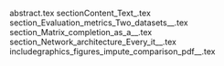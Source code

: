 abstract.tex
sectionContent_Text_.tex
section_Evaluation_metrics_Two_datasets__.tex
section_Matrix_completion_as_a__.tex
section_Network_architecture_Every_it__.tex
includegraphics_figures_impute_comparison_pdf__.tex
